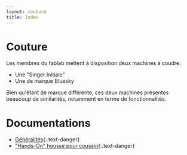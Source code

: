 ```yaml
---
layout: couture
title: Index
---
```

# Couture

Les membres du fablab mettent à disposition deux machines à coudre:

* Une "Singer Initiale"
* Une de marque Bluesky

Bien qu'étant de marque différente, ces deux machines présentes beaucoup de
similarités, notamment en terme de fonctionnalités.

# Documentations

* [Généralités](./generalites){:.text-danger}
* ["Hands-On" housse pour coussin](./housse){:.text-danger}


